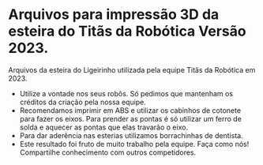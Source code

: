 # Arquivos para impressão 3D da esteira do Titãs da Robótica Versão 2023.

Arquivos da esteira do Ligeirinho utilizada pela equipe Titãs da Robótica em 2023.

* Utilize a vontade nos seus robôs. Só pedimos que mantenham os créditos da criação pela nossa equipe.
* Recomendamos imprimir em ABS e utilizar os cabinhos de cotonete para fazer os eixos. Para prender as pontas é só utilizar um ferro de solda e aquecer as pontas que elas travarão o eixo.
* Para dar aderência nas esterias utilizamos borrachinhas de dentista.
* Este resultado foi fruto de muito trabalho pela equipe. Faça como nós! Compartilhe conhecimento com outros competidores.

